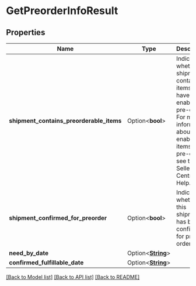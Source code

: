 # GetPreorderInfoResult

## Properties

Name | Type | Description | Notes
------------ | ------------- | ------------- | -------------
**shipment_contains_preorderable_items** | Option<**bool**> | Indicates whether the shipment contains items that have been enabled for pre-order. For more information about enabling items for pre-order, see the Seller Central Help. | [optional]
**shipment_confirmed_for_preorder** | Option<**bool**> | Indicates whether this shipment has been confirmed for pre-order. | [optional]
**need_by_date** | Option<[**String**](string.md)> |  | [optional]
**confirmed_fulfillable_date** | Option<[**String**](string.md)> |  | [optional]

[[Back to Model list]](../README.md#documentation-for-models) [[Back to API list]](../README.md#documentation-for-api-endpoints) [[Back to README]](../README.md)


